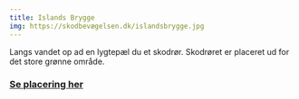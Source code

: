 ```yaml
---
title: Islands Brygge
img: https://skodbevægelsen.dk/islandsbrygge.jpg
---
```


Langs vandet op ad en lygtepæl du et skodrør. 
Skodrøret er placeret ud for det store grønne område.
<br>
<h3 class="text-base leading-12 md:text-sm md:leading-14 font-bold text-hh-orange tracking-wide">
<a href="https://goo.gl/maps/rTDUCD6x2arJzka39" target="_blank">Se placering her</a>
